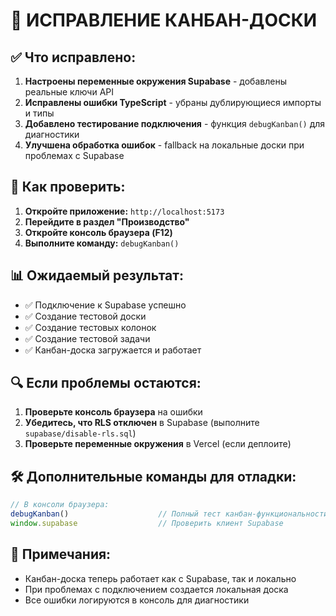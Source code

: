 # 🔧 ИСПРАВЛЕНИЕ КАНБАН-ДОСКИ

## ✅ Что исправлено:

1. **Настроены переменные окружения Supabase** - добавлены реальные ключи API
2. **Исправлены ошибки TypeScript** - убраны дублирующиеся импорты и типы
3. **Добавлено тестирование подключения** - функция `debugKanban()` для диагностики
4. **Улучшена обработка ошибок** - fallback на локальные доски при проблемах с Supabase

## 🚀 Как проверить:

1. **Откройте приложение:** `http://localhost:5173`
2. **Перейдите в раздел "Производство"**
3. **Откройте консоль браузера (F12)**
4. **Выполните команду:** `debugKanban()`

## 📊 Ожидаемый результат:

- ✅ Подключение к Supabase успешно
- ✅ Создание тестовой доски
- ✅ Создание тестовых колонок
- ✅ Создание тестовой задачи
- ✅ Канбан-доска загружается и работает

## 🔍 Если проблемы остаются:

1. **Проверьте консоль браузера** на ошибки
2. **Убедитесь, что RLS отключен** в Supabase (выполните `supabase/disable-rls.sql`)
3. **Проверьте переменные окружения** в Vercel (если деплоите)

## 🛠️ Дополнительные команды для отладки:

```javascript
// В консоли браузера:
debugKanban()                    // Полный тест канбан-функциональности
window.supabase                  // Проверить клиент Supabase
```

## 📝 Примечания:

- Канбан-доска теперь работает как с Supabase, так и локально
- При проблемах с подключением создается локальная доска
- Все ошибки логируются в консоль для диагностики
